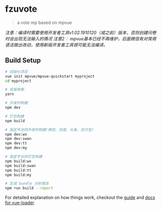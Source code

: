 # fzuvote

> a vote mp based on mpvue

*注意：编译时需要使用开发者工具v1.02.1910120（或之前）版本，否则创建问卷时会出现无法输入的情况*
*注意2： mpvue基本已经不再维护，后面微信有对常用语法做出改动，使用新版开发者工具很可能无法编译。*

## Build Setup

``` bash
# 初始化项目
vue init mpvue/mpvue-quickstart myproject
cd myproject

# 安装依赖
yarn

# 开发时构建
npm dev

# 打包构建
npm build

# 指定平台的开发时构建(微信、百度、头条、支付宝)
npm dev:wx
npm dev:swan
npm dev:tt
npm dev:my

# 指定平台的打包构建
npm build:wx
npm build:swan
npm build:tt
npm build:my

# 生成 bundle 分析报告
npm run build --report
```

For detailed explanation on how things work, checkout the [guide](http://vuejs-templates.github.io/webpack/) and [docs for vue-loader](http://vuejs.github.io/vue-loader).
